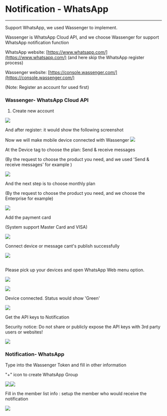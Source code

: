 # Notification - WhatsApp

---

Support WhatsApp, we used Wassenger to implement.

Wassenger is WhatsApp Cloud API, and we choose Wassenger for support WhatsApp notification function

WhatsApp website: [https://www.whatsapp.com/](https://www.whatsapp.com/)    \(and here skip the WhatsApp register process\)

Wassenger website: [https://console.wassenger.com/](https://console.wassenger.com/)

\(Note: Register an account for used first\)

### Wassenger- WhatsApp Cloud API

1. Create new account

![](/assets/createnewaccount.png)

And after register: it would show the following screenshot

Now we will make mobile device connected with Wassenger   ![](/assets/Device_authorization1.png)

At the Device tag to choose the plan: Send & receive messages

\(By the request to choose the product you need, and we used 'Send & receive messages'  for example \)

![](/assets/pickuptheproduct.png)

And the next step is to choose monthly plan

\(By the request to choose the product you need, and we choose the Enterprise for example\)

![](/assets/monthlyplan.png)

Add the payment card

\(System support Master Card and VISA\)

![](/assets/addpaymentcard.png)

Connect device or message cant's publish successfully

![](/assets/Devicepairing.png)

## 

Please pick up your devices and open WhatsApp Web menu option.

![](/assets/QRcode.png)

![](/assets/deviceauthority1.png)

Device connected. Status would show 'Green'

![](/assets/device_status.png)

Get the API keys to Notification

Security notice: Do not share or publicly expose the API keys with 3rd party users or websites!

![](/assets/API_key.png)

### Notification- WhatsApp

Type into the Wassenger Token and fill in other information

"+" icon to create WhatsApp Group

![](/assets/notification2.png)![](/assets/notification5.png)

Fill in the  member list info : setup the member who would receive the notification

![](/assets/newmember1.png)

